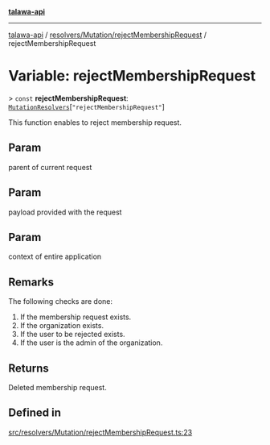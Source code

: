 [**talawa-api**](../../../../README.md)

***

[talawa-api](../../../../modules.md) / [resolvers/Mutation/rejectMembershipRequest](../README.md) / rejectMembershipRequest

# Variable: rejectMembershipRequest

\> `const` **rejectMembershipRequest**: [`MutationResolvers`](../../../../types/generatedGraphQLTypes/type-aliases/MutationResolvers.md)\[`"rejectMembershipRequest"`\]

This function enables to reject membership request.

## Param

parent of current request

## Param

payload provided with the request

## Param

context of entire application

## Remarks

The following checks are done:
1. If the membership request exists.
2. If the organization exists.
3. If the user to be rejected exists.
4. If the user is the admin of the organization.

## Returns

Deleted membership request.

## Defined in

[src/resolvers/Mutation/rejectMembershipRequest.ts:23](https://github.com/PalisadoesFoundation/talawa-api/blob/832d310bae30bd8cb45fb1b44f62dd776dccc52f/src/resolvers/Mutation/rejectMembershipRequest.ts#L23)
